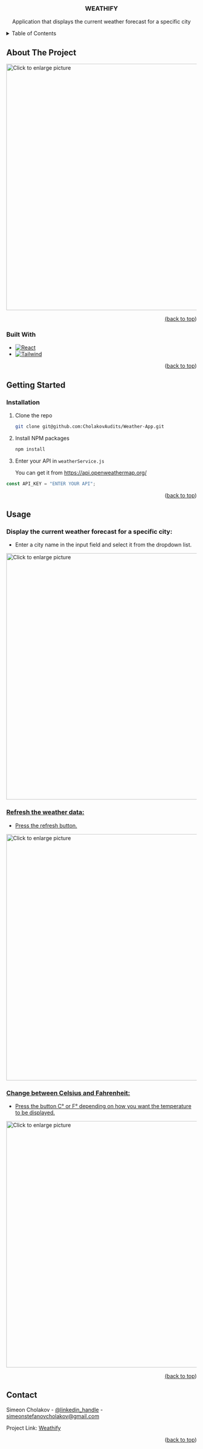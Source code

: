 <h3 align="center">WEATHIFY</h3>

  <p align="center">
    Application that displays the current weather forecast for a specific city
</div>

<!-- TABLE OF CONTENTS -->
<details>
  <summary>Table of Contents</summary>
  <ol>
    <li>
      <a href="#about-the-project">About The Project</a>
      <ul>
        <li><a href="#built-with">Built With</a></li>
      </ul>
    </li>
    <li>
      <a href="#getting-started">Getting Started</a>
      <ul>
        <li><a href="#prerequisites">Prerequisites</a></li>
        <li><a href="#installation">Installation</a></li>
      </ul>
    </li>
    <li><a href="#usage">Usage</a></li>
    <li><a href="#roadmap">Roadmap</a></li>
    <li><a href="#contributing">Contributing</a></li>
    <li><a href="#license">License</a></li>
    <li><a href="#contact">Contact</a></li>
    <li><a href="#acknowledgments">Acknowledgments</a></li>
  </ol>
</details>

<!-- ABOUT THE PROJECT -->

## About The Project

<a href="https://drive.google.com/uc?export=view&id=1OqjjHF0NYIjKlKQOMV9FeQ7KhxsRPP49"><img src="https://drive.google.com/uc?export=view&id=1OqjjHF0NYIjKlKQOMV9FeQ7KhxsRPP49" style="width: 650px; max-width: 100%; height: auto" title="Click to enlarge picture" />

<p align="right">(<a href="#readme-top">back to top</a>)</p>

### Built With

- [![React][React.js]][React-url]
- [![Tailwind][TailwindCSS]][TailwindCSS-url]

<p align="right">(<a href="#readme-top">back to top</a>)</p>

<!-- GETTING STARTED -->

## Getting Started

### Installation

1. Clone the repo
   ```sh
   git clone git@github.com:CholakovAudits/Weather-App.git
   ```
2. Install NPM packages
   ```sh
   npm install
   ```
3. Enter your API in `weatherService.js`

   You can get it from https://api.openweathermap.org/

```js
const API_KEY = "ENTER YOUR API";
```

<p align="right">(<a href="#readme-top">back to top</a>)</p>

<!-- USAGE EXAMPLES -->

## Usage

### Display the current weather forecast for a specific city:

- Enter a city name in the input field and select it from the dropdown list.

<a href="https://drive.google.com/uc?export=view&id=14x5_a5FLF60xFuHXwTkGA4nAwmx4tY3n"><img src="https://drive.google.com/uc?export=view&id=14x5_a5FLF60xFuHXwTkGA4nAwmx4tY3n" style="width: 650px; max-width: 100%; height: auto" title="Click to enlarge picture" />

### Refresh the weather data:

- Press the refresh button.

<a href="https://drive.google.com/uc?export=view&id=1Y61guo9RRtI5Faf4tDUsiqxzucPEraiM"><img src="https://drive.google.com/uc?export=view&id=1Y61guo9RRtI5Faf4tDUsiqxzucPEraiM" style="width: 650px; max-width: 100%; height: auto" title="Click to enlarge picture" />

### Change between Celsius and Fahrenheit:

- Press the button C° or F° depending on how you want the temperature to be displayed.

<a href="https://drive.google.com/uc?export=view&id=19_FXy26KCpmgiBrCa6d9gT_vehzQiq76"><img src="https://drive.google.com/uc?export=view&id=19_FXy26KCpmgiBrCa6d9gT_vehzQiq76" style="width: 650px; max-width: 100%; height: auto" title="Click to enlarge picture" />

<p align="right">(<a href="#readme-top">back to top</a>)</p>

<!-- CONTACT -->

## Contact

Simeon Cholakov - [@linkedin_handle](https://www.linkedin.com/in/simeon-cholakov/) - simeonstefanovcholakov@gmail.com

Project Link: [Weathify](https://github.com/CholakovAudits/Weathify)

<p align="right">(<a href="#readme-top">back to top</a>)</p>

<!-- MARKDOWN LINKS & IMAGES -->
<!-- https://www.markdownguide.org/basic-syntax/#reference-style-links -->

[contributors-shield]: https://img.shields.io/github/contributors/github_username/repo_name.svg?style=for-the-badge
[contributors-url]: https://github.com/github_username/repo_name/graphs/contributors
[forks-shield]: https://img.shields.io/github/forks/github_username/repo_name.svg?style=for-the-badge
[forks-url]: https://github.com/github_username/repo_name/network/members
[stars-shield]: https://img.shields.io/github/stars/github_username/repo_name.svg?style=for-the-badge
[stars-url]: https://github.com/github_username/repo_name/stargazers
[issues-shield]: https://img.shields.io/github/issues/github_username/repo_name.svg?style=for-the-badge
[issues-url]: https://github.com/github_username/repo_name/issues
[license-shield]: https://img.shields.io/github/license/github_username/repo_name.svg?style=for-the-badge
[license-url]: https://github.com/github_username/repo_name/blob/master/LICENSE.txt
[linkedin-shield]: https://img.shields.io/badge/-LinkedIn-black.svg?style=for-the-badge&logo=linkedin&colorB=555
[linkedin-url]: https://linkedin.com/in/linkedin_username
[product-screenshot]: images/screenshot.png
[Next.js]: https://img.shields.io/badge/next.js-000000?style=for-the-badge&logo=nextdotjs&logoColor=white
[Next-url]: https://nextjs.org/
[React.js]: https://img.shields.io/badge/React-20232A?style=for-the-badge&logo=react&logoColor=61DAFB
[Next-url]: https://nextjs.org/
[TailwindCSS-URL]: https://tailwindcss.com/
[TailwindCSS]: https://img.shields.io/badge/tailwindcss-20232A?style=for-the-badge&logo=tailwindcss&logoColor=61DAFB
[React-url]: https://reactjs.org/
[TailwindCSS]: https://img.shields.io/badge/React-20232A?style=for-the-badge&logo=react&logoColor=61DAFB
[React-url]: https://reactjs.org/
[Vue.js]: https://img.shields.io/badge/Vue.js-35495E?style=for-the-badge&logo=vuedotjs&logoColor=4FC08D
[Vue-url]: https://vuejs.org/
[Angular.io]: https://img.shields.io/badge/Angular-DD0031?style=for-the-badge&logo=angular&logoColor=white
[Angular-url]: https://angular.io/
[Svelte.dev]: https://img.shields.io/badge/Svelte-4A4A55?style=for-the-badge&logo=svelte&logoColor=FF3E00
[Svelte-url]: https://svelte.dev/
[Laravel.com]: https://img.shields.io/badge/Laravel-FF2D20?style=for-the-badge&logo=laravel&logoColor=white
[Laravel-url]: https://laravel.com
[Bootstrap.com]: https://img.shields.io/badge/Bootstrap-563D7C?style=for-the-badge&logo=bootstrap&logoColor=white
[Bootstrap-url]: https://getbootstrap.com
[JQuery.com]: https://img.shields.io/badge/jQuery-0769AD?style=for-the-badge&logo=jquery&logoColor=white
[JQuery-url]: https://jquery.com
